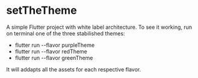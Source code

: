 # setTheTheme

A simple Flutter project with white label architecture. 
To see it working, run on terminal one of the three stabilished themes:
- flutter run --flavor purpleTheme
- flutter run --flavor redTheme
- flutter run --flavor greenTheme

It will addapts all the assets for each respective flavor.
